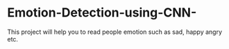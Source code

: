 # Emotion-Detection-using-CNN-
This project will help you to read people emotion such as sad, happy angry etc.
